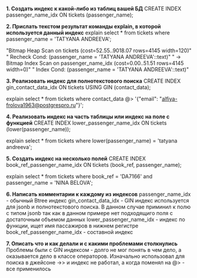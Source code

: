 **1. Создать индекс к какой-либо из таблиц вашей БД**
CREATE INDEX passenger_name_idx ON tickets (passenger_name);

**2. Прислать текстом результат команды explain,
в которой используется данный индекс**
explain
select * from tickets where passenger_name = 'TATYANA ANDREEVA';

"Bitmap Heap Scan on tickets  (cost=52.55..9018.07 rows=4145 width=120)"
"  Recheck Cond: (passenger_name = 'TATYANA ANDREEVA'::text)"
"  ->  Bitmap Index Scan on passenger_name_idx  (cost=0.00..51.51 rows=4145 width=0)"
"        Index Cond: (passenger_name = 'TATYANA ANDREEVA'::text)"

**3. Реализовать индекс для полнотекстового поиска**
CREATE INDEX gin_contact_data_idx ON tickets USING GIN (contact_data);

explain
select * from tickets where contact_data @> '{"email": "alfiya-frolova1963@postgrespro.ru"}'; 

**4. Реализовать индекс на часть таблицы или индекс на поле с функцией**
CREATE INDEX lower_passenger_name_idx ON tickets (lower(passenger_name));

explain
select * from tickets where lower(passenger_name) = 'tatyana andreeva';

**5. Создать индекс на несколько полей**
CREATE INDEX book_ref_passenger_name_idx ON tickets (book_ref, passenger_name);

explain 
select * from tickets where book_ref = 'DA7166' and passenger_name = 'NINA BELOVA';

**6. Написать комментарии к каждому из индексов**
passenger_name_idx - обычный Btree индекс
gin_contact_data_idx - GIN индекс используется для jsonb и полнотекстового поиска. В данном случае приминил к полю с типом jsonb так как в данном примере нет подходящиго поля с достаточным объемом данных 
lower_passenger_name_idx - индекс по функции, ищет имя пассажиров в нижнем регистре
book_ref_passenger_name_idx - составной индекс

**7. Описать что и как делали и с какими проблемами столкнулись**
Проблемы были с GIN индексом - долго не мог понять в чем дело, а оказывается дело в классе операторов. Изначально использовал для поиска в джейсоне ->> и индекс не работал, а когда поменял на @> - все применилось 
